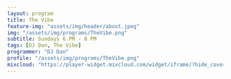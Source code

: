 ```yaml
---
layout: program
title: The Vibe
feature-img: "assets/img/header/about.jpeg"
img: "/assets/img/programs/TheVibe.png"
subtitle: Sundays 6 PM - 8 PM
tags: [DJ Dan, The Vibe]
programmer: "DJ Dan"
profile: "/assets/img/programs/TheVibe.png"
mixcloud: "https://player-widget.mixcloud.com/widget/iframe/?hide_cover=1&feed=%2Ftropicofm%2Fplaylists%2Fthe-vibe%2F"
---
```

